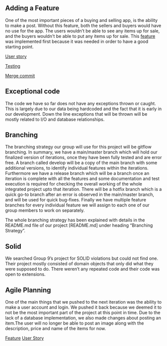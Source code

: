 ## Adding a Feature 
One of the most important pieces of a buying and selling app, is the ability to make a post. Without this feature, both the sellers and buyers would have no use for the app. The users wouldn’t be able to see any items up for sale,  and the buyers wouldn't be able to put any items up for sale. This [feature](https://code.cs.umanitoba.ca/winter-2022-a01/group-8/fair-price/-/issues/3) was implemented first because it was needed in order to have a good starting point.

[User story](https://code.cs.umanitoba.ca/winter-2022-a01/group-8/fair-price/-/issues/6)


[Testing](https://code.cs.umanitoba.ca/winter-2022-a01/group-8/fair-price/-/blob/669432aa2be92468faa670dc8b8aa0ae151dcff1/app/src/androidTest/java/comp3350/fairprice/objects/PostTest.java)

[Merge commit](https://code.cs.umanitoba.ca/winter-2022-a01/group-8/fair-price/-/blob/4e5bee07477b26276b7a0a4d5966f78b90665806/app/src/main/java/comp3350/fairprice/objects/Post.java)



## Exceptional code

The code we have so far does not have any exceptions thrown or caught. This is largely due to our data being hardcoded and the fact that it is early in our development. Down the line exceptions that will be thrown will be mostly related to I/O and database relationships.

## Branching

The branching strategy our group will use for this project will be gitflow branching. In summary, we have a main/master branch which will hold our finalized version of iterations, once they have been fully tested and are error free. A branch called develop will be a copy of the main branch with some additional versions, to identify individual features within the iterations. Furthermore we have a release branch which will be a branch once an iteration is complete with all the features and some documentation and test execution is required for checking the overall working of the whole integrated project upto that iteration. There will be a hotfix branch which is a quick go-to branch after an error is observed in the main/master branch, and will be used for quick bug-fixes. Finally we have multiple feature branches for every individual feature we will assign to each one of our group members to work on separately. 

The whole branching strategy has been explained with details in the README.md file of our project [README.md] under heading “Branching Strategy”.



## Solid
We searched Group 9’s project for SOLID violations but could not find one. Their project mostly consisted of domain objects that only did what they were supposed to do. There weren’t any repeated code and their code was open to extensions.




## Agile Planning
One of the main things that we pushed to the next iteration was the ability to make a user account and login. We pushed it back because we deemed it to not be the most important part of the project at this point in time. Due to the lack of a database implementation, we also made changes about posting an item.The user will no longer be able to post an image along with the description, price and name of the items for now.

[Feature](https://code.cs.umanitoba.ca/winter-2022-a01/group-8/fair-price/-/issues/1)
[User Story](https://code.cs.umanitoba.ca/winter-2022-a01/group-8/fair-price/-/issues/2)
